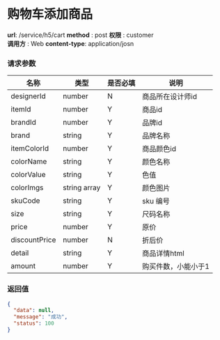 购物车添加商品
=======

**url**: /service/h5/cart
**method** : post
**权限** : customer  
**调用方** : Web
**content-type**: application/josn

### 请求参数

|      名称     |     类型     | 是否必填 |         说明        |
|---------------|--------------|----------|---------------------|
| designerId    | number       | N        | 商品所在设计师id    |
| itemId        | number       | Y        | 商品id              |
| brandId       | number       | Y        | 品牌id              |
| brand         | string       | Y        | 品牌名称            |
| itemColorId   | number       | Y        | 商品颜色id          |
| colorName     | string       | Y        | 颜色名称            |
| colorValue    | string       | Y        | 色值                |
| colorImgs     | string array | Y        | 颜色图片            |
| skuCode       | string       | Y        | sku 编号            |
| size          | string       | Y        | 尺码名称            |
| price         | number       | Y        | 原价                |
| discountPrice | number       | N        | 折后价              |
| detail        | string       | Y        | 商品详情html        |
| amount        | number       | Y        | 购买件数，小能小于1 |

### 返回值

```json
{
  "data": null,
  "message": "成功",
  "status": 100
}
```